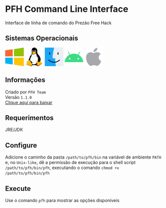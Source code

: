 # PFH Command Line Interface
Interface de linha de comando do Prezão Free Hack

## Sistemas Operacionais
<p>
  <img src="/operating_system_icons/windows.png" width="60" height="60">
  <img src="/operating_system_icons/linux.png" width="60" height="60">
  <img src="/operating_system_icons/macos.png" width="60" height="60">
  <img src="/operating_system_icons/android.png" width="60" height="60">
  <img src="/operating_system_icons/ios.png" width="60" height="60">
</p>

## Informações
Criado por ```PFH Team```
<br>
Versão ```1.1.0```
<br>
[Clique aqui para baixar](https://prezaofreehack-api.herokuapp.com/v2/assets/pfh-cli.zip)

## Requerimentos
JRE/JDK

## Configure
Adicione o caminho da pasta ```/path/to/pfh/bin``` na variável de ambiente ```PATH``` e, no ```Unix-like```, dê a permissão de execução para o shell script ```/path/to/pfh/bin/pfh```, executando o comando ```chmod +x /path/to/pfh/bin/pfh```

## Execute
Use o comando ```pfh``` para mostrar as opções disponíveis
